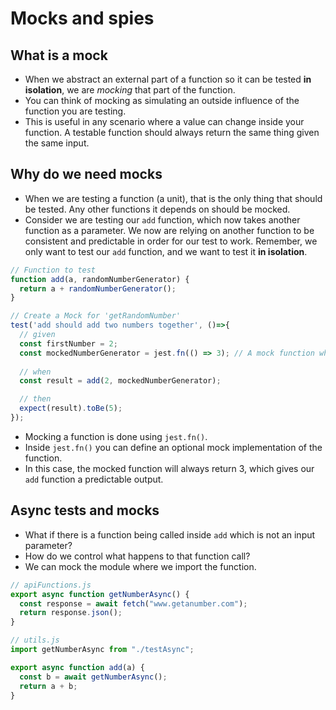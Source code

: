 # Mocks and spies #

## What is a mock

- When we abstract an external part of a function so it can be tested **in isolation**, we are _mocking_ that part of the function.
- You can think of mocking as simulating an outside influence of the function you are testing.
- This is useful in any scenario where a value can change inside your function. A testable function should always return the same thing given the same input.


## Why do we need mocks
- When we are testing a function (a unit), that is the only thing that should be tested. Any other functions it depends on should be mocked.
- Consider we are testing our `add` function, which now takes another function as a parameter. We now are relying on another function to be consistent and predictable in order for our test to work. Remember, we only want to test our `add` function, and we want to test it **in isolation**.

```javascript
// Function to test
function add(a, randomNumberGenerator) {
  return a + randomNumberGenerator();
}

// Create a Mock for 'getRandomNumber'
test('add should add two numbers together', ()=>{
  // given
  const firstNumber = 2;
  const mockedNumberGenerator = jest.fn(() => 3); // A mock function which will always return 3
    
  // when
  const result = add(2, mockedNumberGenerator);

  // then
  expect(result).toBe(5);
});
```

- Mocking a function is done using `jest.fn()`. 
- Inside `jest.fn()` you can define an optional mock implementation of the function.
- In this case, the mocked function will always return 3, which gives our `add` function a predictable output.

## Async tests and mocks

- What if there is a function being called inside `add` which is not an input parameter?
- How do we control what happens to that function call?
- We can mock the module where we import the function.

```javascript
// apiFunctions.js
export async function getNumberAsync() {
  const response = await fetch("www.getanumber.com");
  return response.json();
}
```



```javascript
// utils.js
import getNumberAsync from "./testAsync";

export async function add(a) {
  const b = await getNumberAsync();
  return a + b;
}
```


